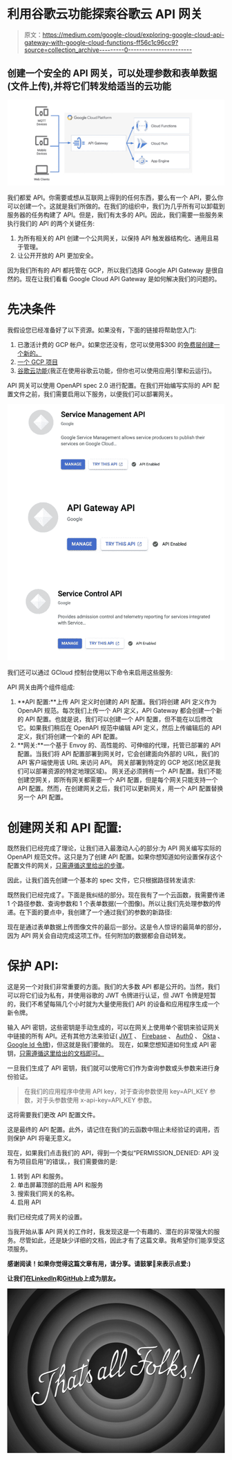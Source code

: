 # 利用谷歌云功能探索谷歌云 API 网关

> 原文：<https://medium.com/google-cloud/exploring-google-cloud-api-gateway-with-google-cloud-functions-ff56c1c96cc9?source=collection_archive---------0----------------------->

## 创建一个安全的 API 网关，可以处理参数和表单数据(文件上传),并将它们转发给适当的云功能

![](img/029e0b00a0811a0744e6d85c14ae9140.png)

我们都爱 API。你需要或想从互联网上得到的任何东西，要么有一个 API，要么你可以创建一个。这就是我们所做的。在我们的组织中，我们为几乎所有可以卸载到服务器的任务构建了 API。但是，我们有太多的 API。因此，我们需要一些服务来执行我们的 API 的两个关键任务:

1.  为所有相关的 API 创建一个公共网关，以保持 API 触发器结构化、通用且易于管理。
2.  让公开开放的 API 更加安全。

因为我们所有的 API 都托管在 GCP，所以我们选择 Google API Gateway 是很自然的。现在让我们看看 Google Cloud API Gateway 是如何解决我们的问题的。

# 先决条件

我假设您已经准备好了以下资源。如果没有，下面的链接将帮助您入门:

1.  已激活计费的 GCP 帐户。如果您还没有，您可以使用$300 的[免费层创建一个新的。](https://cloud.google.com/free)
2.  [一个 GCP 项目](https://cloud.google.com/resource-manager/docs/creating-managing-projects)
3.  [谷歌云功能](https://codelabs.developers.google.com/codelabs/cloud-starting-cloudfunctions#0)(我正在使用谷歌云功能，但你也可以使用应用引擎和云运行)。

API 网关可以使用 OpenAPI spec 2.0 进行配置。在我们开始编写实际的 API 配置文件之前，我们需要启用以下服务，以便我们可以部署网关。

![](img/b657cad78c628a741c69d7b02aa6aaa4.png)

我们还可以通过 GCloud 控制台使用以下命令来启用这些服务:

API 网关由两个组件组成:

1.  **API 配置:**上传 API 定义时创建的 API 配置。我们将创建 API 定义作为 OpenAPI 规范。每次我们上传一个 API 定义，API Gateway 都会创建一个新的 API 配置。也就是说，我们可以创建一个 API 配置，但不能在以后修改它。如果我们稍后在 OpenAPI 规范中编辑 API 定义，然后上传编辑后的 API 定义，我们将创建一个新的 API 配置。
2.  **网关:**一个基于 Envoy 的、高性能的、可伸缩的代理，托管已部署的 API 配置。当我们将 API 配置部署到网关时，它会创建面向外部的 URL，我们的 API 客户端使用该 URL 来访问 API。
    网关部署到特定的 GCP 地区(地区是我们可以部署资源的特定地理区域)。
    网关还必须拥有一个 API 配置。我们不能创建空网关，即所有网关都需要一个 API 配置，但是每个网关只能支持一个 API 配置。然而，在创建网关之后，我们可以更新网关，用一个 API 配置替换另一个 API 配置。

# 创建网关和 API 配置:

既然我们已经完成了理论，让我们进入最激动人心的部分:为 API 网关编写实际的 OpenAPI 规范文件。这只是为了创建 API 配置。如果你想知道如何设置保存这个配置文件的网关，[只需遵循这里给出的步骤](https://cloud.google.com/api-gateway/docs/quickstart-console#creating_a_gateway)。

因此，让我们首先创建一个基本的 spec 文件，它只根据路径转发请求:

既然我们已经完成了。下面是我纠结的部分。现在我有了一个云函数，我需要传递 1 个路径参数、查询参数和 1 个表单数据(一个图像)。所以让我们先处理参数的传递。在下面的要点中，我创建了一个通过我们的参数的新路径:

现在是通过表单数据上传图像文件的最后一部分。这是令人惊讶的最简单的部分，因为 API 网关会自动完成这项工作。任何附加的数据都会自动转发。

# 保护 API:

这是另一个对我们非常重要的方面。我们的大多数 API 都是公开的。当然，我们可以将它们设为私有，并使用谷歌的 JWT 令牌进行认证，但 JWT 令牌是短暂的，我们不希望每隔几个小时就为大量使用我们 API 的设备和应用程序生成一个新令牌。

输入 API 密钥，这些密钥是手动生成的，可以在网关上使用单个密钥来验证网关中链接的所有 API。还有其他方法来验证( [JWT](https://cloud.google.com/api-gateway/docs/authenticating-users-jwt) 、 [Firebase](https://cloud.google.com/api-gateway/docs/authenticating-users-firebase) 、 [Auth0](https://cloud.google.com/api-gateway/docs/authenticating-users-auth0) 、 [Okta](https://cloud.google.com/api-gateway/docs/authenticating-users-okta) 、 [Google Id 令牌](https://cloud.google.com/api-gateway/docs/authenticating-users-googleid))，但这就是我们要做的。
现在，如果您想知道如何生成 API 密钥，[只需遵循这里给出的文档即可。](https://cloud.google.com/docs/authentication/api-keys)

一旦我们生成了 API 密钥，我们就可以使用它们作为查询参数或头参数来进行身份验证。

> 在我们的应用程序中使用 API key，对于查询参数使用 key=API_KEY 参数，对于头参数使用 x-api-key=API_KEY 参数。

这将需要我们更改 API 配置文件。

这是最终的 API 配置。此外，请记住在我们的云函数中阻止未经验证的调用，否则保护 API 将毫无意义。

现在，如果我们点击我们的 API，得到一个类似“PERMISSION_DENIED: API 没有为项目启用”的错误。，我们需要做的是:

1.  转到 API 和服务。
2.  单击屏幕顶部的启用 API 和服务
3.  搜索我们网关的名称。
4.  启用 API

我们已经完成了网关的设置。

当我开始从事 API 网关的工作时，我发现这是一个有趣的、潜在的非常强大的服务。尽管如此，还是缺少详细的文档，因此才有了这篇文章。我希望你们能享受这项服务。

**感谢阅读！如果你觉得这篇文章有用，请分享。请鼓掌👏来表示点爱:)**

**让我们在**[**LinkedIn**](https://www.linkedin.com/in/sudipta-dey-667548179/)**和**[**GitHub**](https://github.com/doomSDey)**上成为朋友。**

![](img/0221255e0d0e8a48431c5a0151cba0b0.png)